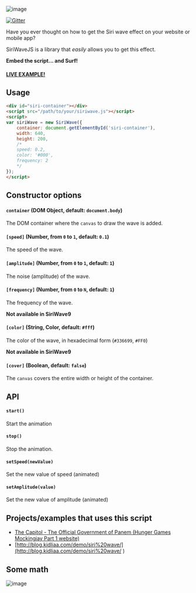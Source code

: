 ![image](https://s3.amazonaws.com/f.cl.ly/items/2r2i3p2G262M271N0F2M/siri.gif)

[![Gitter](https://badges.gitter.im/Join%20Chat.svg)](https://gitter.im/CaffeinaLab/SiriWaveJS?utm_source=badge&utm_medium=badge&utm_campaign=pr-badge&utm_content=badge)

Have you ever thought on how to get the Siri wave effect on your website or mobile app?

SiriWaveJS is a library that *easily* allows  you to get this effect.

**Embed the script... and Surf!**

#### [LIVE EXAMPLE!](http://caffeinalab.github.io/SiriWaveJS)

## Usage

```html
<div id="siri-container"></div>
<script src="/path/to/your/siriwave.js"></script>
<script>
var siriWave = new SiriWave({
	container: document.getElementById('siri-container'),
	width: 640,
	height: 200,
	/*
	speed: 0.2,
	color: '#000',
	frequency: 2
	*/
});
</script>
```

## Constructor options

#### `container` (DOM Object, default: `document.body`)

The DOM container where the `canvas` to draw the wave is added.

#### `[speed]` (Number, from `0` to `1`, default: `0.1`)

The speed of the wave.

#### `[amplitude]` (Number, from `0` to `1`, default: `1`)

The noise (amplitude) of the wave.

#### `[frequency]` (Number, from `0` to `N`, default: `1`)

The frequency of the wave.

**Not available in SiriWave9**

#### `[color]` (String, Color, default: `#fff`)

The color of the wave, in hexadecimal form (`#336699`, `#FF0`)

**Not available in SiriWave9**

#### `[cover]` (Boolean, default: `false`)

The `canvas` covers the entire width or height of the container.

## API

#### `start()`
Start the animation

#### `stop()`
Stop the animation.

#### `setSpeed(newValue)`
Set the new value of speed (animated)

#### `setAmplitude(value)`
Set the new value of amplitude (animated)

## Projects/examples that uses this script

* [The Capitol - The Official Government of Panem (Hunger Games Mockingjay Part 1 website)](http://www.thecapitol.pn/)
* [http://blog.kidliaa.com/demo/siri%20wave/](http://blog.kidliaa.com/demo/siri%20wave/ )

## Some math

![image](https://cloud.githubusercontent.com/assets/839700/3263201/224d98ec-f26f-11e3-971c-1e87f66a212f.JPG)
